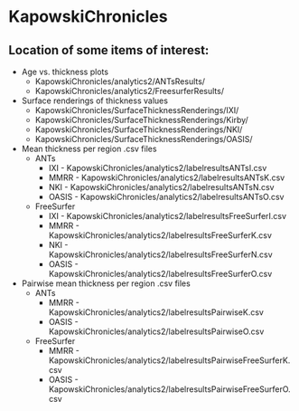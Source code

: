 KapowskiChronicles
==================

## Location of some items of interest:

* Age vs. thickness plots
  * KapowskiChronicles/analytics2/ANTsResults/
  * KapowskiChronicles/analytics2/FreesurferResults/
* Surface renderings of thickness values
  * KapowskiChronicles/SurfaceThicknessRenderings/IXI/
  * KapowskiChronicles/SurfaceThicknessRenderings/Kirby/
  * KapowskiChronicles/SurfaceThicknessRenderings/NKI/
  * KapowskiChronicles/SurfaceThicknessRenderings/OASIS/
* Mean thickness per region .csv files
  * ANTs
    * IXI - KapowskiChronicles/analytics2/labelresultsANTsI.csv
    * MMRR - KapowskiChronicles/analytics2/labelresultsANTsK.csv
    * NKI - KapowskiChronicles/analytics2/labelresultsANTsN.csv
    * OASIS - KapowskiChronicles/analytics2/labelresultsANTsO.csv
  * FreeSurfer
    * IXI - KapowskiChronicles/analytics2/labelresultsFreeSurferI.csv
    * MMRR - KapowskiChronicles/analytics2/labelresultsFreeSurferK.csv
    * NKI - KapowskiChronicles/analytics2/labelresultsFreeSurferN.csv
    * OASIS - KapowskiChronicles/analytics2/labelresultsFreeSurferO.csv
* Pairwise mean thickness per region .csv files  
  * ANTs
    * MMRR - KapowskiChronicles/analytics2/labelresultsPairwiseK.csv
    * OASIS - KapowskiChronicles/analytics2/labelresultsPairwiseO.csv
  * FreeSurfer
    * MMRR - KapowskiChronicles/analytics2/labelresultsPairwiseFreeSurferK.csv
    * OASIS - KapowskiChronicles/analytics2/labelresultsPairwiseFreeSurferO.csv
